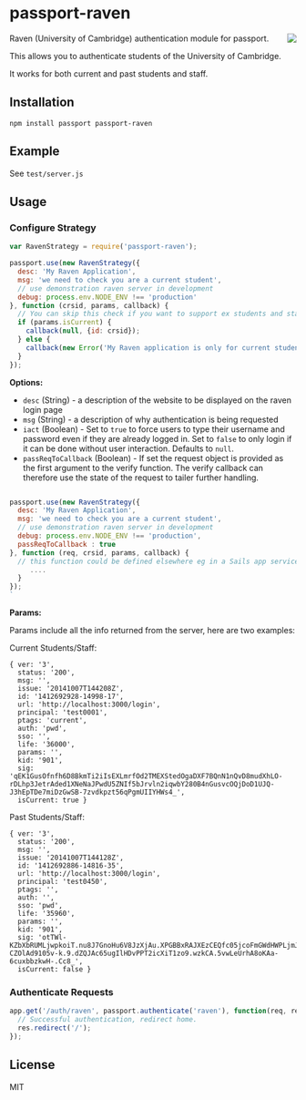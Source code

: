 # passport-raven

<img src="http://i.imgur.com/EtxtRb0.png" align="right"/>

Raven (University of Cambridge) authentication module for passport.

This allows you to authenticate students of the University of Cambridge.

It works for both current and past students and staff.

## Installation

```
npm install passport passport-raven
```

## Example

See `test/server.js`

## Usage

### Configure Strategy

```js
var RavenStrategy = require('passport-raven');

passport.use(new RavenStrategy({
  desc: 'My Raven Application',
  msg: 'we need to check you are a current student',
  // use demonstration raven server in development
  debug: process.env.NODE_ENV !== 'production'
}, function (crsid, params, callback) {
  // You can skip this check if you want to support ex students and staff as well
  if (params.isCurrent) {
    callback(null, {id: crsid});
  } else {
    callback(new Error('My Raven application is only for current students and staff');
  }
});
```

**Options:**

 - `desc` (String) - a description of the website to be displayed on the raven login page
 - `msg` (String) - a description of why authentication is being requested
 - `iact` (Boolean) - Set to `true` to force users to type their username and password even if they are already logged in. Set to `false` to only login if it can be done without user interaction.  Defaults to `null`.
 - `passReqToCallback` (Boolean) - If set the request object is provided as the first argument to the verify function. The verify callback can therefore use the state of the request to tailer further handling.


```js

passport.use(new RavenStrategy({
  desc: 'My Raven Application',
  msg: 'we need to check you are a current student',
  // use demonstration raven server in development
  debug: process.env.NODE_ENV !== 'production',
  passReqToCallback : true
}, function (req, crsid, params, callback) {
  // this function could be defined elsewhere eg in a Sails app services protocol
     ....
  }
});
`

```

**Params:**

Params include all the info returned from the server, here are two examples:

Current Students/Staff:

```
{ ver: '3',
  status: '200',
  msg: '',
  issue: '20141007T144208Z',
  id: '1412692928-14998-17',
  url: 'http://localhost:3000/login',
  principal: 'test0001',
  ptags: 'current',
  auth: 'pwd',
  sso: '',
  life: '36000',
  params: '',
  kid: '901',
  sig: 'qEK1GusOfnfh6D8BkmTi2iIsEXLmrfOd2TMEXStedOgaDXF7BQnN1nQvD8mudXhLO-rDLhp3JetrAded1XNeNaJPwdU5ZNIf5bJrvln2iqwbY280B4nGusvcOQjDoD1UJQ-J3hEpTDe7miDzGwSB-7zvdkpzt56qPgmUIIYHWs4_',
  isCurrent: true }
```


Past Students/Staff:

```
{ ver: '3',
  status: '200',
  msg: '',
  issue: '20141007T144128Z',
  id: '1412692886-14816-35',
  url: 'http://localhost:3000/login',
  principal: 'test0450',
  ptags: '',
  auth: '',
  sso: 'pwd',
  life: '35960',
  params: '',
  kid: '901',
  sig: 'otTWl-KZbXbRUMLjwpkoiT.nu8J7GnoHu6V8JzXjAu.XPGBBxRAJXEzCEQfc05jcoFmGWdHWPLjmJgNgom2vnltCu-CZOlAd9105v-k.9.dZQJAc65ugIlHDvPPT2icXiT1zo9.wzkCA.5vwLeUrhA8oKAa-6cuxbbzkwH-.Cc8_',
  isCurrent: false }
```

### Authenticate Requests

```js
app.get('/auth/raven', passport.authenticate('raven'), function(req, res) {
  // Successful authentication, redirect home.
  res.redirect('/');
});
```

## License

MIT
